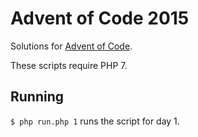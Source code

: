 # Advent of Code 2015

Solutions for [Advent of Code](http://adventofcode.com/).

These scripts require PHP 7.

## Running

`$ php run.php 1` runs the script for day 1.